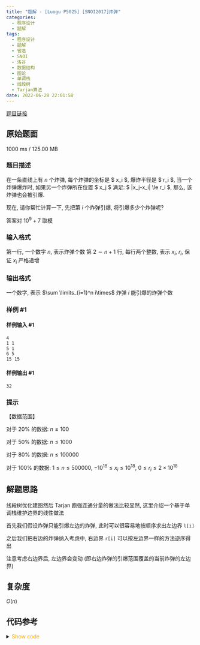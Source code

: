 ```yaml
---
title: "题解 - [Luogu P5025] [SNOI2017]炸弹"
categories:
  - 程序设计
  - 题解
tags:
  - 程序设计
  - 题解
  - 省选
  - SNOI
  - 洛谷
  - 数据结构
  - 图论
  - 单调栈
  - 线段树
  - Tarjan算法
date: 2022-06-28 22:01:58
---
```


[题目链接](https://www.luogu.com.cn/problem/P4205)

<!-- more -->

## 原始题面

1000 ms / 125.00 MB

### 题目描述

在一条直线上有 $n$ 个炸弹, 每个炸弹的坐标是 $ x_i $, 爆炸半径是 $ r_i $, 当一个炸弹爆炸时, 如果另一个炸弹所在位置 $ x_j $ 满足: $ |x_j-x_i| \le r_i $, 那么, 该炸弹也会被引爆.

现在, 请你帮忙计算一下, 先把第 $i$ 个炸弹引爆, 将引爆多少个炸弹呢?

答案对 $10^9 + 7$ 取模

### 输入格式

第一行, 一个数字 $n$, 表示炸弹个数
第 $2 \sim n+1$ 行, 每行两个整数, 表示 $x_i$, $r_i$, 保证 $x_i$ 严格递增

### 输出格式

一个数字, 表示 $\sum \limits_{i=1}^n i\times$ 炸弹 $i$ 能引爆的炸弹个数

### 样例 #1

#### 样例输入 #1

```
4
1 1
5 1
6 5
15 15
```

#### 样例输出 #1

```
32
```

### 提示

【数据范围】

对于 $20\%$ 的数据: $n\leq 100$

对于 $50\%$ 的数据: $n\leq 1000$

对于 $80\%$ 的数据: $n\leq 100000$

对于 $100\%$ 的数据: $1\le n\leq 500000$, $-10^{18}\leq x_{i}\leq 10^{18}$, $0\leq r_{i}\leq 2\times 10^{18}$

## 解题思路

线段树优化建图然后 Tarjan 跑强连通分量的做法比较显然, 这里介绍一个基于单调栈维护边界的线性做法

首先我们假设炸弹只能引爆左边的炸弹, 此时可以很容易地按顺序求出左边界 `l[i]`

之后我们把右边的炸弹纳入考虑中, 右边界 `r[i]` 可以按左边界一样的方法逆序得出

注意考虑右边界后, 左边界会变动 (即右边炸弹的引爆范围覆盖的当前炸弹的左边界)

## 复杂度

$O(n)$

## 代码参考

<details>
<summary><font color='orange'>Show code</font></summary>

{% icodeweb cpa_cpp title:Luogu_5025 Luogu/5025/0.cpp %}

</details>
